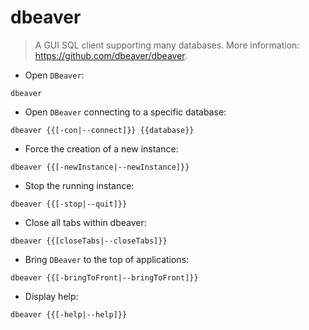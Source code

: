 # dbeaver

> A GUI SQL client supporting many databases.
> More information: <https://github.com/dbeaver/dbeaver>.

- Open `DBeaver`:

`dbeaver`

- Open `DBeaver` connecting to a specific database:

`dbeaver {{[-con|--connect]}} {{database}}`

- Force the creation of a new instance:

`dbeaver {{[-newInstance|--newInstance]}}`

- Stop the running instance:

`dbeaver {{[-stop|--quit]}}`

- Close all tabs within dbeaver:

`dbeaver {{[closeTabs|--closeTabs]}}`

- Bring `DBeaver` to the top of applications:

`dbeaver {{[-bringToFront|--bringToFront]}}`

- Display help:

`dbeaver {{[-help|--help]}}`
